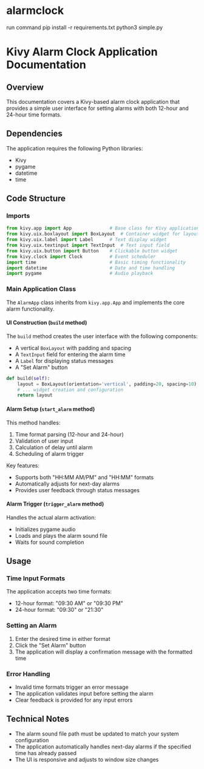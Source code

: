 # alarmclock
run command
pip install -r requirements.txt
python3 simple.py
# Kivy Alarm Clock Application Documentation

## Overview
This documentation covers a Kivy-based alarm clock application that provides a simple user interface for setting alarms with both 12-hour and 24-hour time formats.

## Dependencies
The application requires the following Python libraries:
- Kivy
- pygame
- datetime
- time

## Code Structure

### Imports
```python
from kivy.app import App              # Base class for Kivy applications
from kivy.uix.boxlayout import BoxLayout  # Container widget for layout
from kivy.uix.label import Label      # Text display widget
from kivy.uix.textinput import TextInput  # Text input field
from kivy.uix.button import Button    # Clickable button widget
from kivy.clock import Clock          # Event scheduler
import time                           # Basic timing functionality
import datetime                       # Date and time handling
import pygame                         # Audio playback
```

### Main Application Class
The `AlarmApp` class inherits from `kivy.app.App` and implements the core alarm functionality.

#### UI Construction (`build` method)
The `build` method creates the user interface with the following components:
- A vertical `BoxLayout` with padding and spacing
- A `TextInput` field for entering the alarm time
- A `Label` for displaying status messages
- A "Set Alarm" button

```python
def build(self):
    layout = BoxLayout(orientation='vertical', padding=20, spacing=10)
    # ... widget creation and configuration
    return layout
```

#### Alarm Setup (`start_alarm` method)
This method handles:
1. Time format parsing (12-hour and 24-hour)
2. Validation of user input
3. Calculation of delay until alarm
4. Scheduling of alarm trigger

Key features:
- Supports both "HH:MM AM/PM" and "HH:MM" formats
- Automatically adjusts for next-day alarms
- Provides user feedback through status messages

#### Alarm Trigger (`trigger_alarm` method)
Handles the actual alarm activation:
- Initializes pygame audio
- Loads and plays the alarm sound file
- Waits for sound completion

## Usage

### Time Input Formats
The application accepts two time formats:
- 12-hour format: "09:30 AM" or "09:30 PM"
- 24-hour format: "09:30" or "21:30"

### Setting an Alarm
1. Enter the desired time in either format
2. Click the "Set Alarm" button
3. The application will display a confirmation message with the formatted time

### Error Handling
- Invalid time formats trigger an error message
- The application validates input before setting the alarm
- Clear feedback is provided for any input errors

## Technical Notes
- The alarm sound file path must be updated to match your system configuration
- The application automatically handles next-day alarms if the specified time has already passed
- The UI is responsive and adjusts to window size changes